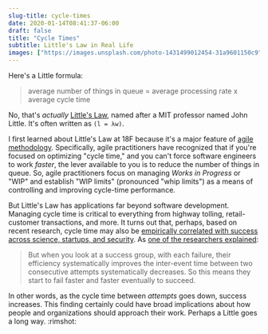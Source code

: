 ```yaml
---
slug-title: cycle-times
date: 2020-01-14T08:41:37-06:00
draft: false
title: "Cycle Times"
subtitle: Little's Law in Real Life
images: ["https://images.unsplash.com/photo-1431499012454-31a9601150c9"]
---
```

Here's a Little formula:  

> average number of things in queue = average processing rate x average cycle time

No, that's *actually* [Little's Law](https://en.wikipedia.org/wiki/Little's_law), named after a MIT professor named John Little. It's often written as `(l = λw)`.

I first learned about Little's Law at 18F because it's a major feature of [agile methodology](https://en.wikipedia.org/wiki/Agile_software_development). Specifically, agile practitioners have recognized that if you're focused on optimizing "cycle time," and you can't force software engineers to work *faster*, the lever available to you is to reduce the number of things in queue. So, agile practitioners focus on managing *Works in Progress* or "WIP" and establish "WIP limits" (pronounced "whip limits") as a means of controlling and improving cycle-time performance.

 But Little's Law has applications far beyond software development. Managing cycle time is critical to everything from highway tolling, retail-customer transactions, and more. It turns out that, perhaps, based on recent research, cycle time may also be [empirically correlated with success across science, startups, and security](https://www.nature.com/articles/s41586-019-1725-y). As [one of the researchers explained](https://hbr.org/ideacast/2019/12/the-tipping-point-between-failure-and-success):

 > But when you look at a success group, with each failure, their efficiency systematically improves the inter-event time between two consecutive attempts systematically decreases. So this means they start to fail faster and faster eventually to succeed.

 In other words, as the cycle time between _attempts_ goes down, success increases. This finding certainly could have broad implications about how people and organizations should approach their work. Perhaps a Little goes a long way. :rimshot:
